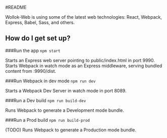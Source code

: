 #README

Wollok-Web is using some of the latest web technologies: React, Webpack, Express, Babel, Sass, and others.

## How do I get set up? ##

###Run the app
`npm start`

Starts an Express web server pointing to public/index.html in port 9990. Starts Webpack in watch mode as an Express middleware, serving bundled content from <host>:9990/dist.

###Run Webpack in dev mode
`npm run dev`

Starts a Webpack Dev Server in watch mode in port 8089.

###Run a Dev build
`npm run build-dev`

Runs Webpack to generate a Development mode bundle.

###Run a Prod build
`npm run build-prod`

(TODO) Runs Webpack to generate a Production mode bundle.